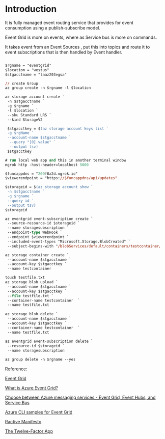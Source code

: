# Introduction

It is fully managed event routing service that provides for event consumption using a publish-subscribe model.

Event Grid is more on events, where as Service bus is more on commands.

It takes event from an Event Sources , put this into  topics and route it to event subscriptions that is then handled by Event handler.

```ps

$rgname = "eventgrid"
$location = "westus"
$stgacctname = "laaz203egsa"

// create Group
az group create -n $rgname -l $location

az storage account create `
 -n $stgacctname `
 -g $rgname `
 -l $location `
 --sku Standard_LRS `
 --kind StorageV2

 $stgacctkey = $(az storage account keys list `
 -g $rgName `
 --account-name $stgacctname `
  --query "[0].value" `
  --output tsv)
 $stgacctkey

# run local web app and this in another terminal window
ngrok http -host-header=localhost 5000

$funcappdns = "209f0a2d.ngrok.io"
$viewerendpoint = "https://$funcappdns/api/updates"

$storageid = $(az storage account show `
 -n $stgacctname `
 -g $rgname `
 --query id `
 --output tsv)
$storageid

az eventgrid event-subscription create `
 --source-resource-id $storageid `
 --name storagesubscription `
 --endpoint-type WebHook `
 --endpoint $viewerendpoint `
 --included-event-types "Microsoft.Storage.BlobCreated" `
 --subject-begins-with "/blobServices/default/containers/testcontainer/"

az storage container create `
 --account-name $stgacctname `
 --account-key $stgacctkey `
 --name testcontainer

touch testfile.txt
az storage blob upload `
 --account-name $stgacctname `
 --account-key $stgacctkey `
 --file testfile.txt `
 --container-name testcontainer  `
 --name testfile.txt
  
az storage blob delete `
 --account-name $stgacctname `
 --account-key $stgacctkey `
 --container-name testcontainer  `
 --name testfile.txt
  
az eventgrid event-subscription delete `
 --resource-id $storageid `
 --name storagesubscription

az group delete -n $rgname --yes


```

Reference:

[Event Grid](https://azure.microsoft.com/en-us/services/event-grid/)

[What is Azure Event Grid?](https://docs.microsoft.com/en-us/azure/event-grid/overview)

[Choose between Azure messaging services - Event Grid, Event Hubs, and Service Bus](https://docs.microsoft.com/en-us/azure/event-grid/compare-messaging-services)

[Azure CLI samples for Event Grid](https://docs.microsoft.com/en-us/azure/event-grid/cli-samples)

[Ractive Manifesto](https://ngrok.com/download)

[The Twelve-Factor App](https://12factor.net)
